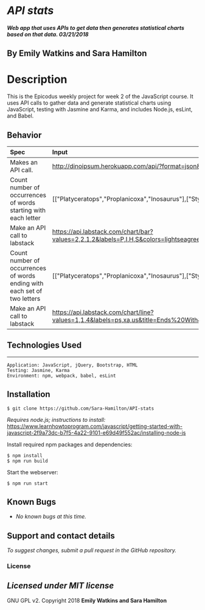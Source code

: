 # _API stats_

##### Web app that uses APIs to get data then generates statistical charts based on that data. 03/21/2018

## By Emily Watkins and Sara Hamilton

# Description
This is the Epicodus weekly project for week 2 of the JavaScript course. It uses API calls to gather data and generate statistical charts using JavaScript, testing with Jasmine and Karma, and includes Node.js, esLint, and Babel.

## Behavior

| Spec | Input | Output |
| :---------------| :---------------| :---------------|
| Makes an API call. | http://dinoipsum.herokuapp.com/api/?format=json&paragraphs=2&words=3 | [["Platyceratops","Proplanicoxa","Inosaurus"],["Styracosaurus","Histriasaurus","Shidaisaurus"]] |
| Count number of occurrences of words starting with each letter | [["Platyceratops","Proplanicoxa","Inosaurus"],["Styracosaurus","Histriasaurus","Shidaisaurus"]] | "P": 2, "I": 1, "H": 1, "S": 2 |
| Make an API call to labstack | https://api.labstack.com/chart/bar?values=2,2,1,2&labels=P,I,H,S&colors=lightseagreen&title=Begins%20With&x_title=First%20Letter | a barchart showing the occurrences of each first letter|
| Count number of occurrences of words ending with each set of two letters | [["Platyceratops","Proplanicoxa","Inosaurus"],["Styracosaurus","Histriasaurus","Shidaisaurus"]] | "ps": 1, "xa": 1, "us": 4|
| Make an API call to labstack | https://api.labstack.com/chart/line?values=1,1,4&labels=ps,xa,us&title=Ends%20With&x_title=Last%20Two%20Letters | a linechart showing the occurrences of each first letter|


## Technologies Used
------------

```
Application: JavaScript, jQuery, Bootstrap, HTML
Testing: Jasmine, Karma
Environment: npm, webpack, babel, esLint
```

Installation
------------

```
$ git clone https://github.com/Sara-Hamilton/API-stats
```

_Requires node.js; instructions to install:_ https://www.learnhowtoprogram.com/javascript/getting-started-with-javascript-2f9a73dc-b7f5-4a22-9101-e69d49f552ac/installing-node-js

Install required npm packages and dependencies:

```
$ npm install
$ npm run build
```

Start the webserver:
```
$ npm run start
```

## Known Bugs

  * _No known bugs at this time._

## Support and contact details

  _To suggest changes, submit a pull request in the GitHub repository._

### License

  _Licensed under MIT license_
-------

GNU GPL v2. Copyright 2018 **Emily Watkins and Sara Hamilton**
